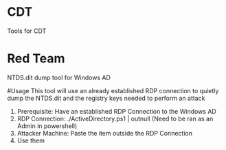 # CDT
Tools for CDT

# Red Team
NTDS.dit dump tool for Windows AD

#Usage
This tool will use an already established RDP connection to quietly dump the NTDS.dit and the registry keys needed to perform an attack

1. Prerequisite: Have an established RDP Connection to the Windows AD
2. RDP Connection: ./ActiveDirectory.ps1 | outnull (Need to be ran as an Admin in powershell)
3. Attacker Machine: Paste the item outside the RDP Connection
4. Use them


